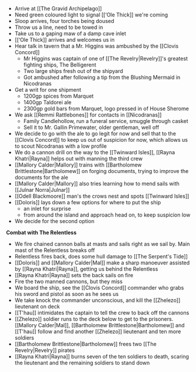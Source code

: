 - Arrive at [[The Gravid Archipelago]]
- Need green coloured light to signal [[‘Ole Thick]] we're coming
- Sloop arrives, four torches being doused
- Throw us a line, need to be towed in
- Take us to a gaping maw of a damp cave inlet
- [[‘Ole Thick]] arrives and welcomes us in
- Hear talk in tavern that a Mr. Higgins was ambushed by the [[Clovis Concord]]
	- Mr Higgins was captain of one of [[The Revelry|Revelry]]'s greatest fighting ships, The Belligerent
	- Two large ships fresh out of the shipyard
	- Got ambushed after following a tip from the Blushing Mermaid in Nicodranas
- Get a writ for one shipment
	- 1200gp spices from Marquet
	- 1400gp Taldorei ale
	- 2300gp gold bars from Marquet, logo pressed in of House Sherome
- We ask [[Remmi Rattlebones]] for contacts in [[Nicodranas]]
	- Family Candlehollow, run a funeral service, smuggle through casket
	- Sell it to Mr. Gallin Primewater, older gentleman, well off
- We decide to go with the ale to go legit for now and sell that to the [[Clovis Concord]] to keep us out of suspicion for now, which allows us to scout Nicodranas with a low profile
- We do a cannon drill on the way to the [[Twinward Isles]], [[Rayna Khatri|Rayna]] helps out with manning the third crew
- [[Mallory Calder|Mallory]] trains with [[Bartholomew Brittlestone|Bartholomew]] on forging documents, trying to improve the documents for the ale
- [[Mallory Calder|Mallory]] also tries learning how to mend sails with [[Julnar Norra|Julnar]]
- [[Odell Blackmoore]] man's the crows nest and spots [[Twinward Isles]]
- [[Doloris]] lays down a few options for where to put the ship
	- an inlet for surprise
	- from around the island and approach head on, to keep suspicion low
- We decide for the second option

**Combat with The Relentless**
- We fire chained cannon balls at masts and sails right as we sail by. Main mast of the Relentless breaks off
- Relentless fires back, does some hull damage to [[The Serpent's Tide]]
- [[Doloris]] and [[Mallory Calder|Mal]] make a sharp manoeuver assisted by [[Rayna Khatri|Rayna]], getting us behind the Relentless
- [[Rayna Khatri|Rayna]] sets the back sails on fire
- Fire the two manned cannons, but they miss
- We board the ship, see the [[Clovis Concord]] commander who grabs his sword and pistol as soon as he sees us
- We take knock the commander unconscious, and kill the [[Zhelezo]] lieutenant on deck
- [[T'hau]] intimidates the captain to tell the crew to back off the cannons
- [[Zhelezo]] soldier runs to the deck below to get to the prisoners. [[Mallory Calder|Mal]], [[Bartholomew Brittlestone|Bartholomew]] and [[T'hau]] follow and find another [[Zhelezo]] lieutenant and ten more soldiers
- [[Bartholomew Brittlestone|Bartholomew]] frees two [[The Revelry|Revelry]] pirates
- [[Rayna Khatri|Rayna]] burns seven of the ten soldiers to death, scaring the lieutenant and the remaining soldiers to stand down